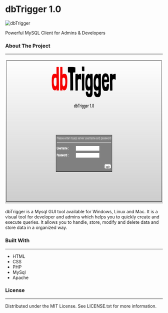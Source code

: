 # dbTrigger 1.0
![dbTrigger](https://user-images.githubusercontent.com/2215799/180600593-aa86985f-a2e4-466e-a47a-346af46bce19.png)<br/>
<p>Powerful MySQL Client for Admins &amp; Developers</p>
<h3>About The Project</h3><hr/>
<img src="/image/Screenshot 2022-07-24 at 12.59.21 AM.png" alt="Alt text" width="782" height="463" title="Screenshot">

<p>dbTrigger is a Mysql GUI tool available for Windows, Linux and Mac. It is a visual tool for developer and admins which helps you to quickly create and execute queries. It allows you to handle, store, modify and delete data and store data in a organized way.</p>

<h3>Built With</h3><hr/>
<p>
<ul>
  <li>HTML</li>
  <li>CSS</li>
  <li>PHP</li>
  <li>MySql</li>
  <li>Apache</li>
</ul>
</p>
<h3>License</h3><hr/>
<p>
Distributed under the MIT License. See LICENSE.txt for more information.</p>
